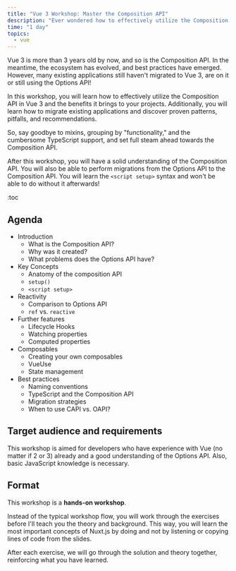 ```yaml
---
title: "Vue 3 Workshop: Master the Composition API"
description: "Ever wondered how to effectively utilize the Composition API in Vue 3 and what actual benefits it brings to your projects? Fear no more - In this workshop, I'll teach you all about Vue's Composition API, as well as how to migrate from the Options API, proven composable patterns, pitfalls, and recommendations for the CAPI."
time: "1 day"
topics:
  - vue
---
```


Vue 3 is more than 3 years old by now, and so is the Composition API. In the meantime, the ecosystem has evolved, and best practices have emerged. However, many existing applications still haven't migrated to Vue 3, are on it or still using the Options API!

In this workshop, you will learn how to effectively utilize the Composition API in Vue 3 and the benefits it brings to your projects. Additionally, you will learn how to migrate existing applications and discover proven patterns, pitfalls, and recommendations.

So, say goodbye to mixins, grouping by "functionality," and the cumbersome TypeScript support, and set full steam ahead towards the Composition API.

After this workshop, you will have a solid understanding of the Composition API. You will also be able to perform migrations from the Options API to the Composition API. You will learn the `<script setup>` syntax and won't be able to do without it afterwards!

:toc

## Agenda

* Introduction
  * What is the Composition API?
  * Why was it created?
  * What problems does the Options API have?
* Key Concepts
  * Anatomy of the composition API
  * `setup()`
  * `<script setup>`
* Reactivity
  * Comparison to Options API
  * `ref` vs. `reactive`
* Further features
  * Lifecycle Hooks
  * Watching properties
  * Computed properties
* Composables
  * Creating your own composables
  * VueUse
  * State management
* Best practices
  * Naming conventions
  * TypeScript and the Composition API
  * Migration strategies
  * When to use CAPI vs. OAPI?

## Target audience and requirements

This workshop is aimed for developers who have experience with Vue (no matter if 2 or 3) already and a good understanding of the Options API. Also, basic JavaScript knowledge is necessary.

## Format

This workshop is a **hands-on workshop**.

Instead of the typical workshop flow, you will work through the exercises before I'll teach you the theory and background. This way, you will learn the most important concepts of Nuxt.js by doing and not by listening or copying lines of code from the slides.

After each exercise, we will go through the solution and theory together, reinforcing what you have learned.
